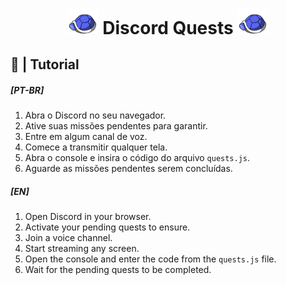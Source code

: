 <h1 align="center"><img src="./assets/logo.gif" width="50px"> Discord Quests <img src="./assets/logo.gif" width="50px"></h1>

## 📝 | Tutorial

##### [PT-BR]

1. Abra o Discord no seu navegador.
2. Ative suas missões pendentes para garantir.
3. Entre em algum canal de voz.
4. Comece a transmitir qualquer tela.
5. Abra o console e insira o código do arquivo `quests.js`.
6. Aguarde as missões pendentes serem concluídas.

##### [EN]

1. Open Discord in your browser.
2. Activate your pending quests to ensure.
3. Join a voice channel.
4. Start streaming any screen.
5. Open the console and enter the code from the `quests.js` file.
6. Wait for the pending quests to be completed.
